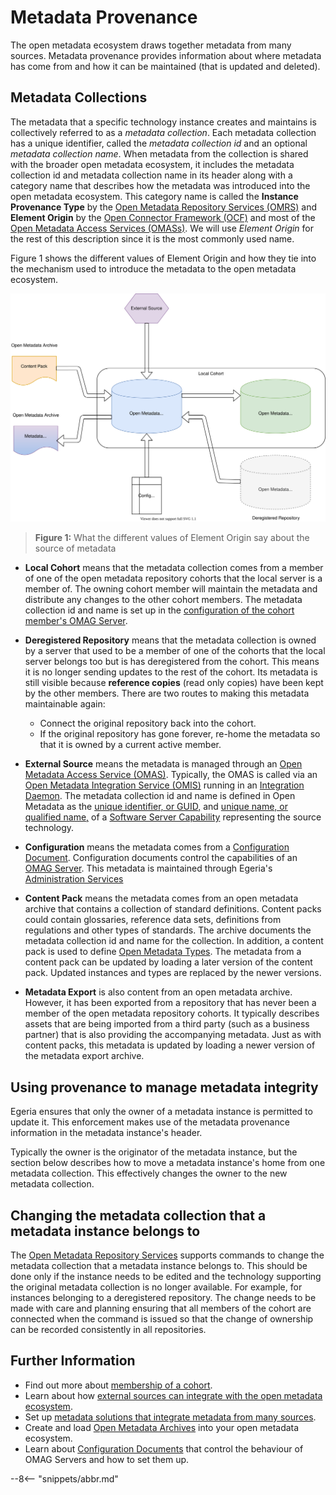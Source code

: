 <!-- SPDX-License-Identifier: CC-BY-4.0 -->
<!-- Copyright Contributors to the ODPi Egeria project 2020. -->

# Metadata Provenance

The open metadata ecosystem draws together metadata from many sources. Metadata provenance provides information about where metadata has come from and how it can be maintained (that is updated and deleted).

## Metadata Collections

The metadata that a specific technology instance creates and maintains is collectively referred to as a *metadata collection*.  Each metadata collection has a unique identifier, called the *metadata collection id* and an optional *metadata collection name*. When metadata from the collection is shared with the broader open metadata ecosystem, it includes the metadata collection id and metadata collection name in its header along with a category name that describes how the metadata was introduced into the open metadata ecosystem. This category name is called the **Instance Provenance Type** by the [Open Metadata Repository Services (OMRS)](/egeria-docs/services/omrs) and **Element Origin** by the [Open Connector Framework (OCF)](/egeria-docs/services/omrs/egeria-docs/frameworks/ocf) and most of the [Open Metadata Access Services (OMASs)](/egeria-docs/services/omas).  We will use *Element Origin* for the rest of this description since it is the most commonly used name.

Figure 1 shows the different values of Element Origin and how they tie into the mechanism used to introduce the metadata to the open metadata ecosystem.

![Figure 1](metadata-provenance-diagram.svg)
> **Figure 1:** What the different values of Element Origin say about the source of metadata

* **Local Cohort** means that the metadata collection comes from a member of one of the open metadata repository cohorts that the local server is a member of.  The owning cohort member will maintain the metadata and distribute any changes to the other cohort members. The metadata collection id and name is set up in the  [configuration of the cohort member's OMAG Server](/egeria-docs/guides/admin/metadata-server).
  
* **Deregistered Repository** means that the metadata collection is owned by a server that used to be a member of one of the cohorts that the local server belongs too but is has deregistered from the cohort.  This means it is no longer sending updates to the rest of the cohort.  Its metadata is still visible because **reference copies** (read only copies) have been kept by the other members. There are two routes to making this metadata maintainable again:
     * Connect the original repository back into the cohort.
     * If the original repository has gone forever, re-home the metadata so that it is owned by a current active member.
       
* **External Source** means the metadata is managed through an [Open Metadata Access Service (OMAS)](/egeria-docs/services/omas). Typically, the OMAS is called via an [Open Metadata Integration Service (OMIS)](../../../open-metadata-implementation/integration-services) running in an [Integration Daemon](/egeria-docs/concepts/integration-daemon.md).  The metadata collection id and name is defined in Open Metadata as the [unique identifier, or GUID,](/egeria-docs/basic-concepts#guid) and [unique name, or qualified name,](/egeria-docs/concepts/referenceable) of a [Software Server Capability](/egeria-docs/concepts/software-server-capability) representing the source technology.
  
* **Configuration** means the metadata comes from a [Configuration Document](/egeria-docs/concepts/configuration-document).  Configuration documents control the capabilities of an [OMAG Server](../../../open-metadata-implementation/admin-services/docs/concepts/omag-server.md).
  This metadata is maintained through Egeria's [Administration Services](/egeria-docs/guides/admin/overview)
  
* **Content Pack** means the metadata comes from an open metadata archive that contains a collection of standard
  definitions.  Content packs could contain glossaries, reference data sets, definitions from regulations and
  other types of standards. The archive documents the metadata collection id and name for the collection.
  In addition, a content pack is used to define [Open Metadata Types](../open-metadata-types).
  The metadata from a content pack can be updated by loading a later version of the content pack.
  Updated instances and types are replaced by the newer versions.
  
* **Metadata Export** is also content from an open metadata archive.  However, it has been exported from a
  repository that has never been a member of the open metadata repository cohorts.  It typically describes
  assets that are being imported from a third party (such as a business partner) that is also providing the
  accompanying metadata. 
  Just as with content packs, this metadata is updated by loading a newer version of the metadata export archive.


## Using provenance to manage metadata integrity

Egeria ensures that only the owner of a metadata instance is permitted to update it.
This enforcement makes use of the metadata provenance information in the metadata instance's
header.

Typically the owner is the originator of the metadata instance, but the section below describes how to move a metadata instance's home from
one metadata collection.  This effectively changes the owner to the new metadata collection.

## Changing the metadata collection that a metadata instance belongs to

The [Open Metadata Repository Services](../../../open-metadata-implementation/repository-services)
supports commands to change the metadata collection that a metadata instance belongs to.  This should be done
only if the instance needs to be edited and the technology supporting the original metadata collection is no longer
available. For example, for instances belonging to a deregistered repository.  The change needs to be made with care
and planning ensuring that all members of the cohort are connected when the command is issued so that the change of
ownership can be recorded consistently in all repositories.
  
## Further Information

* Find out more about [membership of a cohort](../../../open-metadata-implementation/admin-services/docs/concepts/cohort-member.md).
* Learn about how [external sources can integrate with the open metadata ecosystem](../../../open-metadata-implementation/admin-services/docs/concepts/integration-daemon.md).
* Set up [metadata solutions that integrate metadata from many sources](../solutions).
* Create and load [Open Metadata Archives](../../../open-metadata-resources/open-metadata-archives) into your open metadata ecosystem.
* Learn about [Configuration Documents](../../../open-metadata-implementation/admin-services/docs/concepts/configuration-document.md) that control the behaviour of OMAG Servers
  and how to set them up.

--8<-- "snippets/abbr.md"